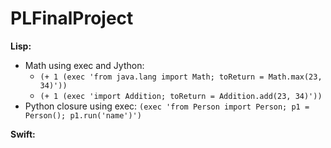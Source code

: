 # PLFinalProject

**Lisp:**

* Math using exec and Jython:
  * `(+ 1 (exec 'from java.lang import Math; toReturn = Math.max(23, 34)'))`
  * `(+ 1 (exec 'import Addition; toReturn = Addition.add(23, 34)'))`
* Python closure using exec: `(exec 'from Person import Person; p1 = Person(); p1.run('name')')`



**Swift:**





